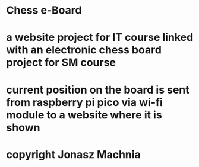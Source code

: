 # Chess e-Board
# a website project for IT course linked with an electronic chess board project for SM course
# current position on the board is sent from raspberry pi pico via wi-fi module to a website where it is shown
# copyright Jonasz Machnia
